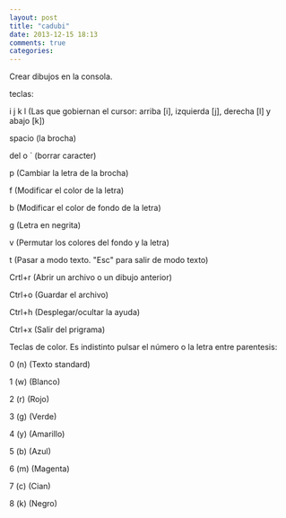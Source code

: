 ```yaml
---
layout: post
title: "cadubi"
date: 2013-12-15 18:13
comments: true
categories: 
---
```

Crear dibujos en la consola.

teclas:

i j k l    (Las que gobiernan el cursor: arriba [i], izquierda [j], derecha [l] y abajo [k])

spacio     (la brocha)

del o `    (borrar caracter)

p          (Cambiar la letra de la brocha)

f      	   (Modificar el color de la letra)

b          (Modificar el color de fondo de la letra)

g          (Letra en negrita)

v          (Permutar los colores del fondo y la letra)

t          (Pasar a modo texto. "Esc" para salir de modo texto)

Crtl+r     (Abrir un archivo o un dibujo anterior)

Ctrl+o     (Guardar el archivo)

Ctrl+h     (Desplegar/ocultar la ayuda)

Ctrl+x     (Salir del prigrama)

Teclas de color. Es indistinto pulsar el número o la letra entre parentesis:

0 (n)      (Texto standard)

1 (w)      (Blanco)

2 (r)      (Rojo)

3 (g)      (Verde)

4 (y)      (Amarillo)

5 (b)      (Azul)

6 (m)      (Magenta)

7 (c)      (Cian)

8 (k)      (Negro)


